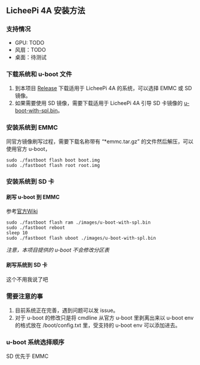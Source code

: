 ## LicheePi 4A 安装方法

### 支持情况

* GPU: TODO
* 风扇：TODO
* 桌面：待测试

### 下载系统和 u-boot 文件

1.  到本项目 [Release](https://github.com/chainsx/armbian-riscv-build/releases) 下载适用于 LicheePi 4A 的系统，可以选择 EMMC 或 SD 镜像。
2.  如果需要使用 SD 镜像，需要下载适用于 LicheePi 4A 引导 SD 卡镜像的 [u-boot-with-spl.bin](../firmware/u-boot-with-spl.bin)。

### 安装系统到 EMMC

同官方镜像刷写过程，需要下载名称带有 “*emmc.tar.gz” 的文件然后解压，可以使用官方 u-boot，


 ```
sudo ./fastboot flash boot boot.img
sudo ./fastboot flash root root.img
 ```

### 安装系统到 SD 卡

#### 刷写 u-boot 到 EMMC

参考[官方Wiki](https://wiki.sipeed.com/hardware/zh/lichee/th1520/lpi4a/4_burn_image.html)

```
sudo ./fastboot flash ram ./images/u-boot-with-spl.bin
sudo ./fastboot reboot
sleep 10
sudo ./fastboot flash uboot ./images/u-boot-with-spl.bin
```

*注意，本项目提供的 u-boot 不会修改分区表*

#### 刷写系统到 SD 卡

这个不用我说了吧

### 需要注意的事

1.  目前系统正在完善，遇到问题可以发 issue。
2.  对于 u-boot 的修改只是将 cmdline 从官方 u-boot 里剥离出来以 u-boot env 的格式放在 /boot/config.txt 里，受支持的 u-boot env 可以添加进去。

### u-boot 系统选择顺序

SD 优先于 EMMC